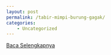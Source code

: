 ```yaml
---
layout: post
permalink: /tabir-mimpi-burung-gagak/
categories:
    - Uncategorized
---
```


[Baca Selengkapnya](/02)